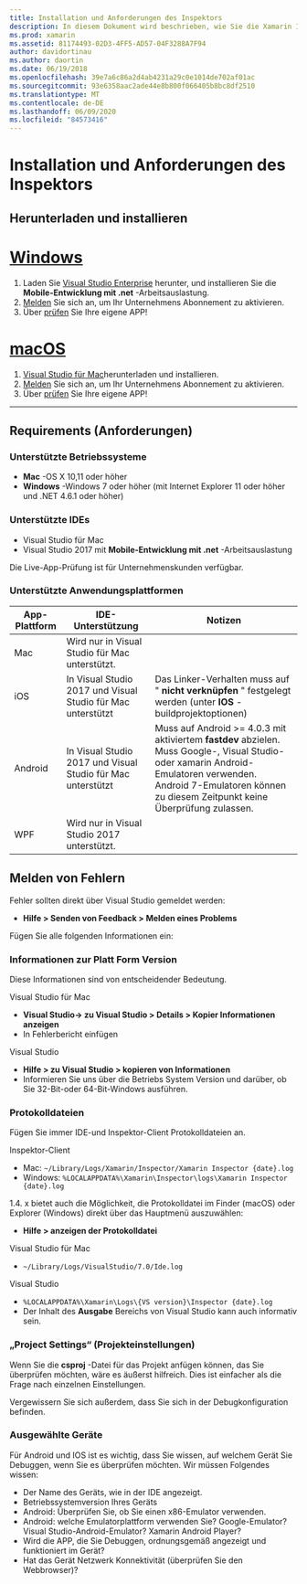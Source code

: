 ```yaml
---
title: Installation und Anforderungen des Inspektors
description: In diesem Dokument wird beschrieben, wie Sie die Xamarin Inspector installieren und die unterstützten Betriebssysteme, IDES und App-Plattformen erörtert werden.
ms.prod: xamarin
ms.assetid: 81174493-02D3-4FF5-AD57-04F3288A7F94
author: davidortinau
ms.author: daortin
ms.date: 06/19/2018
ms.openlocfilehash: 39e7a6c86a2d4ab4231a29c0e1014de702af01ac
ms.sourcegitcommit: 93e6358aac2ade44e8b800f066405b8bc8df2510
ms.translationtype: MT
ms.contentlocale: de-DE
ms.lasthandoff: 06/09/2020
ms.locfileid: "84573416"
---
```

# <a name="inspector-installation-and-requirements"></a>Installation und Anforderungen des Inspektors

## <a name="download-and-installation"></a>Herunterladen und installieren

# <a name="windows"></a>[Windows](#tab/windows)

1. Laden Sie [Visual Studio Enterprise](https://visualstudio.microsoft.com/vs/) herunter, und installieren Sie die **Mobile-Entwicklung mit .net** -Arbeitsauslastung.
1. [Melden](https://docs.microsoft.com/visualstudio/ide/signing-in-to-visual-studio) Sie sich an, um Ihr Unternehmens Abonnement zu aktivieren.
1. Über [prüfen](~/tools/inspector/inspect.md) Sie Ihre eigene APP!

# <a name="macos"></a>[macOS](#tab/macos)

1. [Visual Studio für Mac](https://visualstudio.microsoft.com/vs/mac/)herunterladen und installieren.
1. [Melden](https://docs.microsoft.com/visualstudio/mac/activation) Sie sich an, um Ihr Unternehmens Abonnement zu aktivieren.
1. Über [prüfen](~/tools/inspector/inspect.md) Sie Ihre eigene APP!

-----

## <a name="requirements"></a>Requirements (Anforderungen)

### <a name="supported-operating-systems"></a>Unterstützte Betriebssysteme

- **Mac** -OS X 10,11 oder höher
- **Windows** -Windows 7 oder höher (mit Internet Explorer 11 oder höher und .NET 4.6.1 oder höher)

### <a name="supported-ides"></a>Unterstützte IDEs

- Visual Studio für Mac
- Visual Studio 2017 mit **Mobile-Entwicklung mit .net** -Arbeitsauslastung

Die Live-App-Prüfung ist für Unternehmenskunden verfügbar.

<a name="supported-platforms"></a>

### <a name="supported-app-platforms"></a>Unterstützte Anwendungsplattformen

|App-Plattform|IDE-Unterstützung|Notizen|
|--- |--- |--- |
|Mac|Wird nur in Visual Studio für Mac unterstützt.|
|iOS|In Visual Studio 2017 und Visual Studio für Mac unterstützt| Das Linker-Verhalten muss auf " **nicht verknüpfen** " festgelegt werden (unter **IOS** -buildprojektoptionen) |
|Android|In Visual Studio 2017 und Visual Studio für Mac unterstützt|Muss auf Android >= 4.0.3 mit aktiviertem **fastdev** abzielen.<br />Muss Google-, Visual Studio-oder xamarin Android-Emulatoren verwenden. Android 7-Emulatoren können zu diesem Zeitpunkt keine Überprüfung zulassen.|
|WPF|Wird nur in Visual Studio 2017 unterstützt.|

<a name="reporting-bugs"></a>

## <a name="reporting-bugs"></a>Melden von Fehlern

Fehler sollten direkt über Visual Studio gemeldet werden:

- **Hilfe > Senden von Feedback > Melden eines Problems**

Fügen Sie alle folgenden Informationen ein:

### <a name="platform-version-information"></a>Informationen zur Platt Form Version

Diese Informationen sind von entscheidender Bedeutung.

Visual Studio für Mac

- **Visual Studio-> zu Visual Studio > Details > Kopier Informationen anzeigen**
- In Fehlerbericht einfügen

Visual Studio

- **Hilfe > zu Visual Studio > kopieren von Informationen**
- Informieren Sie uns über die Betriebs System Version und darüber, ob Sie 32-Bit-oder 64-Bit-Windows ausführen.

### <a name="log-files"></a>Protokolldateien

Fügen Sie immer IDE-und Inspektor-Client Protokolldateien an.

Inspektor-Client

- Mac: `~/Library/Logs/Xamarin/Inspector/Xamarin Inspector {date}.log`
- Windows: `%LOCALAPPDATA%\Xamarin\Inspector\logs\Xamarin Inspector {date}.log`

1.4. x bietet auch die Möglichkeit, die Protokolldatei im Finder (macOS) oder Explorer (Windows) direkt über das Hauptmenü auszuwählen:

- **Hilfe > anzeigen der Protokolldatei**

Visual Studio für Mac

- `~/Library/Logs/VisualStudio/7.0/Ide.log`

Visual Studio

- `%LOCALAPPDATA%\Xamarin\Logs\{VS version}\Inspector {date}.log`
- Der Inhalt des **Ausgabe** Bereichs von Visual Studio kann auch informativ sein.

### <a name="project-settings"></a>„Project Settings“ (Projekteinstellungen)

Wenn Sie die **csproj** -Datei für das Projekt anfügen können, das Sie überprüfen möchten, wäre es äußerst hilfreich. Dies ist einfacher als die Frage nach einzelnen Einstellungen.

Vergewissern Sie sich außerdem, dass Sie sich in der Debugkonfiguration befinden.

### <a name="selected-devices"></a>Ausgewählte Geräte

Für Android und IOS ist es wichtig, dass Sie wissen, auf welchem Gerät Sie Debuggen, wenn Sie es überprüfen möchten. Wir müssen Folgendes wissen:

- Der Name des Geräts, wie in der IDE angezeigt.
- Betriebssystemversion Ihres Geräts
- Android: Überprüfen Sie, ob Sie einen x86-Emulator verwenden.
- Android: welche Emulatorplattform verwenden Sie? Google-Emulator? Visual Studio-Android-Emulator? Xamarin Android Player?
- Wird die APP, die Sie Debuggen, ordnungsgemäß angezeigt und funktioniert im Gerät?
- Hat das Gerät Netzwerk Konnektivität (überprüfen Sie den Webbrowser)?

[client-bugs]: https://github.com/Microsoft/workbooks/issues/new
